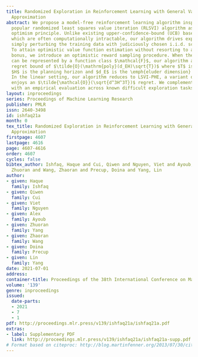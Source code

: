 ```yaml
---
title: Randomized Exploration in Reinforcement Learning with General Value Function
  Approximation
abstract: We propose a model-free reinforcement learning algorithm inspired by the
  popular randomized least squares value iteration (RLSVI) algorithm as well as the
  optimism principle. Unlike existing upper-confidence-bound (UCB) based approaches,
  which are often computationally intractable, our algorithm drives exploration by
  simply perturbing the training data with judiciously chosen i.i.d. scalar noises.
  To attain optimistic value function estimation without resorting to a UCB-style
  bonus, we introduce an optimistic reward sampling procedure. When the value functions
  can be represented by a function class $\mathcal{F}$, our algorithm achieves a worst-case
  regret bound of $\tilde{O}(\mathrm{poly}(d_EH)\sqrt{T})$ where $T$ is the time elapsed,
  $H$ is the planning horizon and $d_E$ is the \emph{eluder dimension} of $\mathcal{F}$.
  In the linear setting, our algorithm reduces to LSVI-PHE, a variant of RLSVI, that
  enjoys an $\tilde{\mathcal{O}}(\sqrt{d^3H^3T})$ regret. We complement the theory
  with an empirical evaluation across known difficult exploration tasks.
layout: inproceedings
series: Proceedings of Machine Learning Research
publisher: PMLR
issn: 2640-3498
id: ishfaq21a
month: 0
tex_title: Randomized Exploration in Reinforcement Learning with General Value Function
  Approximation
firstpage: 4607
lastpage: 4616
page: 4607-4616
order: 4607
cycles: false
bibtex_author: Ishfaq, Haque and Cui, Qiwen and Nguyen, Viet and Ayoub, Alex and Yang,
  Zhuoran and Wang, Zhaoran and Precup, Doina and Yang, Lin
author:
- given: Haque
  family: Ishfaq
- given: Qiwen
  family: Cui
- given: Viet
  family: Nguyen
- given: Alex
  family: Ayoub
- given: Zhuoran
  family: Yang
- given: Zhaoran
  family: Wang
- given: Doina
  family: Precup
- given: Lin
  family: Yang
date: 2021-07-01
address:
container-title: Proceedings of the 38th International Conference on Machine Learning
volume: '139'
genre: inproceedings
issued:
  date-parts:
  - 2021
  - 7
  - 1
pdf: http://proceedings.mlr.press/v139/ishfaq21a/ishfaq21a.pdf
extras:
- label: Supplementary PDF
  link: http://proceedings.mlr.press/v139/ishfaq21a/ishfaq21a-supp.pdf
# Format based on citeproc: http://blog.martinfenner.org/2013/07/30/citeproc-yaml-for-bibliographies/
---
```

